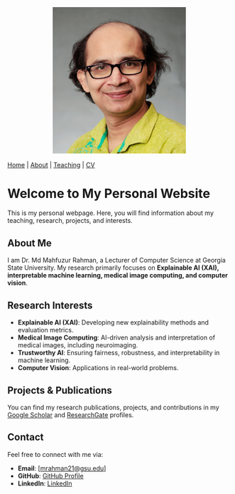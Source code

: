 <p align="center">
  <img src="images/faculty_headshot.jpg" width="300" alt="Profile Picture">
</p>



[Home](README.md)     |     [About](README.md)     |      [Teaching](teaching.md)     |      [CV](images/CV_Md_Mahfuzur_Rahman_Jan_12_2025.pdf) 


# Welcome to My Personal Website

This is my personal webpage. Here, you will find information about my teaching, research, projects, and interests.

## About Me
I am Dr. Md Mahfuzur Rahman, a Lecturer of Computer Science at Georgia State University. My research primarily focuses on **Explainable AI (XAI), interpretable machine learning, medical image computing, and computer vision**.

## Research Interests
- **Explainable AI (XAI)**: Developing new explainability methods and evaluation metrics.
- **Medical Image Computing**: AI-driven analysis and interpretation of medical images, including neuroimaging.
- **Trustworthy AI**: Ensuring fairness, robustness, and interpretability in machine learning.
- **Computer Vision**: Applications in real-world problems.


## Projects & Publications
You can find my research publications, projects, and contributions in my [Google Scholar](https://scholar.google.com/citations?user=pTlFm6IAAAAJ&hl=en&oi=ao) and [ResearchGate](https://www.researchgate.net/profile/Md-Mahfuzur-Rahman-15) profiles.

## Contact
Feel free to connect with me via:
- **Email**: [mrahman21@gsu.edu]
- **GitHub**: [GitHub Profile](https://github.com/mmrahman21)
- **LinkedIn**: [LinkedIn](https://www.linkedin.com/in/mrahman22/)
  
